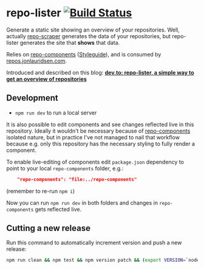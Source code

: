# repo-lister [![Build Status](https://travis-ci.org/gaggle/repo-lister.svg?branch=master)](https://travis-ci.org/gaggle/repo-lister)
Generate a static site showing an overview of your repositories. Well, actually [repo-scraper][repo-scraper] generates the data of your repositories, but repo-lister generates the site that **shows** that data.

Relies on [repo-components][components] ([Styleguide][styleguide]), and is consumed by [repos.jonlauridsen.com][repos.jonlauridsen.com].

Introduced and described on this blog: **[dev.to: repo-lister, a simple way to get an overview of repositories][dev.to]**


## Development
* `npm run dev` to run a local server

It is also possible to edit components and see changes reflected live in this repository. Ideally it wouldn't be necessary because of [repo-components][components] isolated nature, but in practice I've not managed to nail that workflow because e.g. only this repository has the necessary styling to fully render a component.

To enable live-editing of components edit `package.json` dependency to point to your local `repo-components` folder, e.g.:
```json
    "repo-components": "file:../repo-components"
```
(remember to re-run `npm i`)

Now you can run `npm run dev` in both folders and changes in `repo-components` gets reflected live.


## Cutting a new release
Run this command to automatically increment version and push a new release:
```bash
npm run clean && npm test && npm version patch && (export VERSION=`node -p "require('./package.json').version"`; git push && git push origin v$VERSION)
```


[components]: https://github.com/gaggle/repo-components
[dev.to]: https://dev.to/jonlauridsen/repo-lister-a-simple-way-to-get-an-overview-of-repositories-90l
[repo-scraper]: https://github.com/gaggle/repo-scraper
[repos.jonlauridsen.com]: https://github.com/gaggle/repos.jonlauridsen.com
[styleguide]: https://gaggle.github.io/repo-components/
